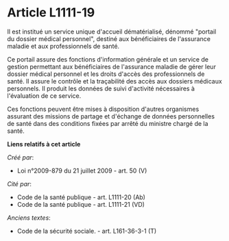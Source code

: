 # Article L1111-19

Il est institué un service unique d'accueil dématérialisé, dénommé "portail du dossier médical personnel", destiné aux
bénéficiaires de l'assurance maladie et aux professionnels de santé.

Ce portail assure des fonctions d'information générale et un service de gestion permettant aux bénéficiaires de l'assurance
maladie de gérer leur dossier médical personnel et les droits d'accès des professionnels de santé. Il assure le contrôle et
la traçabilité des accès aux dossiers médicaux personnels. Il produit les données de suivi d'activité nécessaires à
l'évaluation de ce service.

Ces fonctions peuvent être mises à disposition d'autres organismes assurant des missions de partage et d'échange de données
personnelles de santé dans des conditions fixées par arrêté du ministre chargé de la santé.

**Liens relatifs à cet article**

_Créé par_:

  - Loi n°2009-879 du 21 juillet 2009 - art. 50 (V)

_Cité par_:

  - Code de la santé publique - art. L1111-20 (Ab)
  - Code de la santé publique - art. L1111-21 (VD)

_Anciens textes_:

  - Code de la sécurité sociale. - art. L161-36-3-1 (T)
